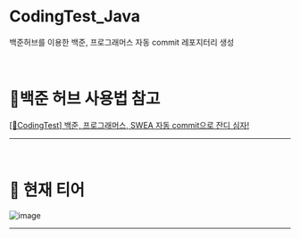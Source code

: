 # CodingTest_Java
백준허브를 이용한 백준, 프로그래머스 자동 commit 레포지터리 생성

<br>

# 📍백준 허브 사용법 참고
[[🌿CodingTest] 백준, 프로그래머스, SWEA 자동 commit으로 잔디 심자!](https://velog.io/@dlgkdis801/CodingTest-%EB%B0%B1%EC%A4%80-%ED%94%84%EB%A1%9C%EA%B7%B8%EB%9E%98%EB%A8%B8%EC%8A%A4-SWEA-Github-%EC%9E%90%EB%8F%99-commit)

---

<br>

# 💌 현재 티어
![image](https://github.com/hayannn/CodingTest_Java/assets/102213509/4eb59a56-f967-4fc3-8b7d-0e9273fed0b7)

---

